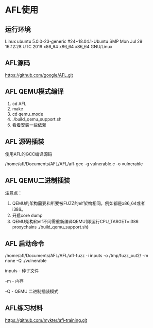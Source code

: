 # AFL使用

## 运行环境

Linux ubuntu 5.0.0-23-generic #24~18.04.1-Ubuntu SMP Mon Jul 29 16:12:28 UTC 2019 x86_64 x86_64 x86_64 GNU/Linux

## AFL源码

https://github.com/google/AFL.git

## AFL QEMU模式编译

1.  cd AFL
2. make
3. cd qemu_mode
4. ./build_qemu_support.sh
5. 看着安装一些依赖

## AFL 源码插装

使用AFL的GCC编译源码

/home/afl/Documents/AFL/AFL/afl-gcc -g vulnerable.c -o vulnerable

## AFL QEMU二进制插装

注意点：

1. QEMU的架构需要和所要被FUZZ的elf架构相同，例如都是x86_64或者i386。  
2. 开启core dump
3. QEMU架构和elf不同需重新编译QEMU(即运行CPU_TARGET=i386 proxychains ./build_qemu_support.sh)

## AFL 启动命令

/home/afl/Documents/AFL/AFL/afl-fuzz -i inputs -o /tmp/fuzz_out2/ -m none  -Q ./vulnerable 

inputs - 种子文件

-m - 内存

-Q - QEMU 二进制插装模式

## AFL练习材料

https://github.com/mykter/afl-training.git

